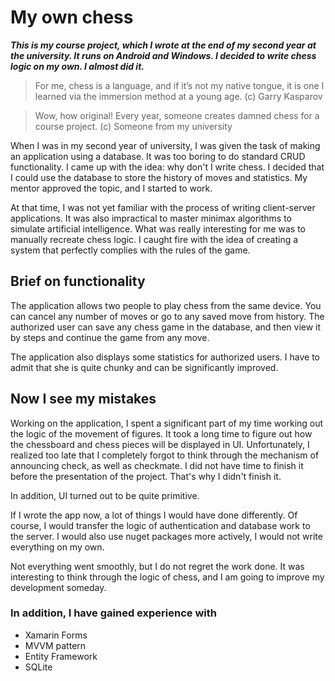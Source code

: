 # My own chess
_**This is my course project, which I wrote at the end of my second year at the university. It runs on Android and Windows. I decided to write chess logic on my own. I almost did it.**_

>For me, chess is a language, and if it’s not my native tongue, 
>it is one I learned via the immersion method at a young age.
>(c) Garry Kasparov

>Wow, how original! Every year, someone creates damned chess for a course project. 
>(c) Someone from my university


When I was in my second year of university, I was given the task of making an application using a database. It was too boring to do standard CRUD functionality. I came up with the idea: why don't I write chess. I decided that I could use the database to store the history of moves and statistics. My mentor approved the topic, and I started to work.

At that time, I was not yet familiar with the process of writing client-server applications. It was also impractical to master minimax algorithms to simulate artificial intelligence. What was really interesting for me was to manually recreate chess logic. I caught fire with the idea of creating a system that perfectly complies with the rules of the game. 

## Brief on functionality
The application allows two people to play chess from the same device. You can cancel any number of moves or go to any saved move from history. The authorized user can save any chess game in the database, and then view it by steps and continue the game from any move. 

The application also displays some statistics for authorized users. I have to admit that she is quite chunky and can be significantly improved.

## Now I see my mistakes
Working on the application, I spent a significant part of my time working out the logic of the movement of figures. It took a long time to figure out how the chessboard and chess pieces will be displayed in UI. Unfortunately, I realized too late that I completely forgot to think through the mechanism of announcing check, as well as checkmate. I did not have time to finish it before the presentation of the project. That's why I didn't finish it.

In addition, UI turned out to be quite primitive. 

If I wrote the app now, a lot of things I would have done differently. Of course, I would transfer the logic of authentication and database work to the server. I would also use nuget packages more actively, I would not write everything on my own.

Not everything went smoothly, but I do not regret the work done. It was interesting to think through the logic of chess, and I am going to improve my development someday.

### In addition, I have gained experience with 
- Xamarin Forms
- MVVM pattern 
- Entity Framework
- SQLite
